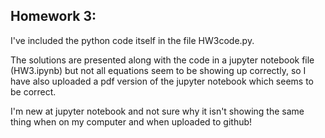 ## Homework 3:

I've included the python code itself in the file HW3code.py. 

The solutions are presented along with the code in a jupyter notebook file (HW3.ipynb) but not all equations seem to be showing up correctly, so I have also uploaded a pdf version of the jupyter notebook which seems to be correct. 

I'm new at jupyter notebook and not sure why it isn't showing the same thing when on my computer and when uploaded to github!
